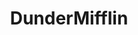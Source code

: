 ---
title: DunderMifflin
crosslinks:
- anti_gif_bot
- youtubefactsbot
- MassdropBot
- CannotWatchScottsTots
- IAmA
- CantWatchScottsTots
- AskReddit
- u_imguralbumbot
- RedditWritesTheOffice
- FanTheories
- gatekeeping
- beetlejuicing
- tmsbmeta
- autourbanbot
- canwatchscottstots
- youtubot
- continuityporn
- botpopularitybot
- shittytumblrgifs
- politics
---